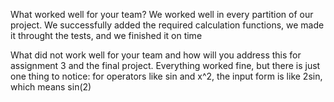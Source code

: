 What worked well for your team?
We worked well in every partition of our project. We successfully added the required calculation functions, we made it throught the tests, and we finished it on time

What did not work well for your team and how will you address this for assignment 3 and the final project.
Everything worked fine, but there is just one thing to notice: for operators like sin and x^2, the input form is like 2sin, which means sin(2)